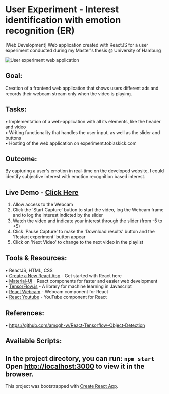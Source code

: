 # User Experiment - Interest identification with emotion recognition (ER)
[Web Development] Web application created with ReactJS for a user experiment conducted during my Master's thesis @ University of Hamburg

<img src="https://i.ibb.co/HVTtV2Y/thesis-experiment.png/" alt="User experiment web application">


## Goal: 
Creation of a frontend web application that shows users different ads and records their webcam stream only when the video is playing.

## Tasks:
• Implementation of a web-application with all its elements, like the header and video<br />
• Writing functionality that handles the user input, as well as the slider and buttons<br />
• Hosting of the web application on experiment.tobiaskick.com<br />

## Outcome: 
By capturing a user's emotion in real-time on the developed website, I could identify subjective interest with emotion recognition based interest.


## Live Demo - [Click Here](https://survey.tobiaskick.com)
1. Allow access to the Webcam
2. Click the 'Start Capture' button to start the video, log the Webcam frame and to log the interest indicted by the slider
3. Watch the video and indicate your interest through the slider (from -5 to +5)
4. Click 'Pause Capture' to make the 'Download results' button and the 'Restart experiment' button appear
5. Click on 'Next Video' to change to the next video in the playlist

## Tools & Resources:
• ReactJS, HTML, CSS <br />
• [Create a New React App](https://reactjs.org/docs/create-a-new-react-app.html) - Get started with React here<br />
• [Material-UI](https://material-ui.com/) - React components for faster and easier web development<br />
• [TensorFlow.js](https://www.tensorflow.org/js) - A library for machine learning in Javascript<br />
• [React Webcam](https://www.npmjs.com/package/react-webcam) - Webcam component for React<br />
• [React Youtube](https://www.npmjs.com/package/react-youtube) - YouTube component for React<br />

## References:
• https://github.com/amogh-w/React-Tensorflow-Object-Detection


## Available Scripts:
In the project directory, you can run: `npm start`
Open [http://localhost:3000](http://localhost:3000) to view it in the browser.
---
This project was bootstrapped with [Create React App](https://github.com/facebook/create-react-app).
